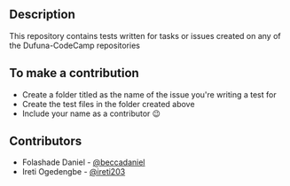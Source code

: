 ## Description
This repository contains tests written for tasks or issues created on any of the Dufuna-CodeCamp repositories

## To make a contribution
- Create a folder titled as the name of the issue you're writing a test for
- Create the test files in the folder created above
- Include your name as a contributor 😉

## Contributors
- Folashade Daniel - [@beccadaniel](github.com/beccadaniel)
- Ireti Ogedengbe - [@ireti203](github.com/ireti203)
